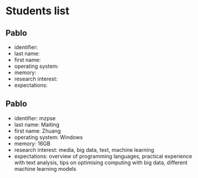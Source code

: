 # Students list

## Pablo

- identifier:
- last name:
- first name:
- operating system:
- memory:
- research interest:
- expectations: 

## Pablo

- identifier: mzpse
- last name: Maiting
- first name: Zhuang
- operating system: Windows
- memory: 16GB
- research interest: media, big data, text, machine learning 
- expectations: overview of programming languages, practical experience with text analysis, tips on optimising computing with big data, different machine learning models
